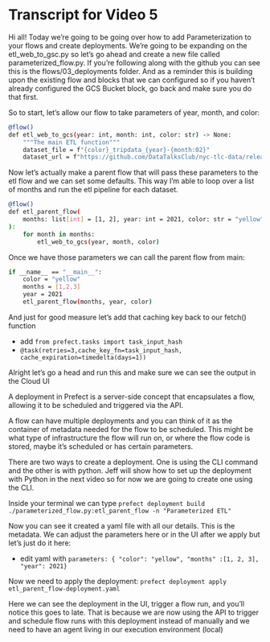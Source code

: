# Transcript for Video 5

Hi all! Today we’re going to be going over how to add Parameterization to your flows and create deployments. We’re going to be expanding on the etl_web_to_gsc.py so let’s go ahead and create a new file called parameterized_flow.py. If you’re following along with the github you can see this is the flows/03_deployments folder.
And as a reminder this is building upon the existing flow and blocks that we can configured so if you haven’t already configured the GCS Bucket block, go back and make sure you do that first.

So to start, let’s allow our flow to take parameters of year, month, and color:

```bash
@flow()
def etl_web_to_gcs(year: int, month: int, color: str) -> None:
    """The main ETL function"""
    dataset_file = f"{color}_tripdata_{year}-{month:02}"
    dataset_url = f"https://github.com/DataTalksClub/nyc-tlc-data/releases/download/{color}/{dataset_file}.csv.gz"
```

Now let’s actually make a parent flow that will pass these parameters to the etl flow and we can set some defaults. This way I’m able to loop over a list of months and run the etl pipeline for each dataset.

```bash
@flow()
def etl_parent_flow(
    months: list[int] = [1, 2], year: int = 2021, color: str = "yellow"
):
    for month in months:
        etl_web_to_gcs(year, month, color)
```

Once we have those parameters we can call the parent flow from main:

```bash
if __name__ == "__main__":
    color = "yellow"
    months = [1,2,3]
    year = 2021
    etl_parent_flow(months, year, color)
```

And just for good measure let’s add that caching key back to our fetch() function

- add `from prefect.tasks import task_input_hash`
- `@task(retries=3,cache_key_fn=task_input_hash, cache_expiration=timedelta(days=1))`

Alright let’s go a head and run this and make sure we can see the output in the Cloud  UI

A deployment in Prefect is a server-side concept that encapsulates a flow, allowing it to be scheduled and triggered via the API.

A flow can have multiple deployments and you can think of it as the container of metadata needed for the flow to be scheduled. This might be what type of infrastructure the flow will run on, or where the flow code is stored, maybe it’s scheduled or has certain parameters.

There are two ways to create a deployment. One is using the CLI command and the other is with python. Jeff will show how to set up the deployment with Python in the next video so for now we are going to create one using the CLI.

Inside your terminal we can type  `prefect deployment build ./parameterized_flow.py:etl_parent_flow -n "Parameterized ETL"`

Now you can see it created a yaml file with all our details. This is the metadata. We can adjust the parameters here or in the UI after we apply but let’s just do it here:

- edit yaml with `parameters: { "color": "yellow", "months" :[1, 2, 3], "year": 2021}`

Now we need to apply the deployment: `prefect deployment apply etl_parent_flow-deployment.yaml`

Here we can see the deployment in the UI, trigger a flow run, and you’ll notice this goes to late. That is because we are now using the API to trigger and schedule flow runs with this deployment instead of manually and we need to have an agent living in our execution environment (local)
